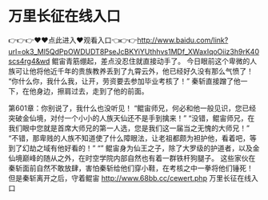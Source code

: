 # 万里长征在线入口
👉👉👉♥♥点此进入♥观看入口👈👉👉http://www.baidu.com/link?url=ok3_Ml5QdPpOWDUDT8PseJcBKYiYUthhvs1MDf_XWaxIqoOiiz3h9rK40scs4rg4&wd
鲲宙青筋绷起，差点没忍住就直接动手了。
    今日眼前这个卑微的人族可让他将他近千年的贵族教养丢到了九霄云外，他已经好久没有那么气愤了！
    “你什么你，我什么我，让开，劳资要去参加毕业考核了！”
    秦斩直接蹭了他一下，在他身边，擦肩过去，走到了他的前面。

第601章：你别说了，我什么也没听见！
    “鲲宙师兄，何必和他一般见识，您已经突破金仙境，对付一个小小的人族天仙还不是手到擒来！”
    “没错，鲲宙师兄，在我们眼中您就是首席大师兄的第一人选，您是我们这一届当之无愧的大师兄！”
    “不错，那卑贱的人族不知道使了什么障眼法，让老祖都颇为袒护他，看着吧，等到了幻劫之域有他好看的！”
    “”
    鲲宙身为仙王之子，除了大罗级的护道者，以及金仙境巅峰的随从之外，在时空学院内部自然也有着一群铁杆狗腿子。
    这些家伙在秦斩面前自然不敢放肆，害怕秦斩给他们穿小鞋，在考核之中一拳将他们锤死！
    但是秦斩离开之后，守着鲲宙
http://www.68bb.cc/cewert.php
万里长征在线入口
